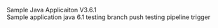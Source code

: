 Sample Java Applicaiton V3.6.1  
Sample application java 6.1
testing branch push
testing pipeline 
trigger
